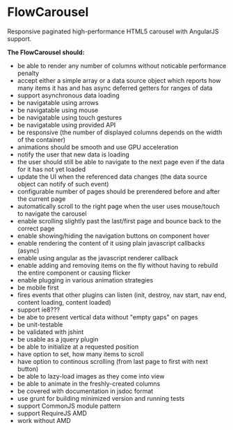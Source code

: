 FlowCarousel
============

Responsive paginated high-performance HTML5 carousel with AngularJS support.

**The FlowCarousel should:**
- be able to render any number of columns without noticable performance penalty
- accept either a simple array or a data source object which reports how many items it has and has async deferred getters for ranges of data
- support asynchronous data loading
- be navigatable using arrows
- be navigatable using mouse
- be navigatable using touch gestures
- be navigatable using provided API
- be responsive (the number of displayed columns depends on the width of the container)
- animations should be smooth and use GPU acceleration
- notify the user that new data is loading
- the user should still be able to navigate to the next page even if the data for it has not yet loaded
- update the UI when the referenced data changes (the data source object can notify of such event)
- configurable number of pages should be prerendered before and after the current page
- automatically scroll to the right page when the user uses mouse/touch to navigate the carousel
- enable scrolling slightly past the last/first page and bounce back to the correct page
- enable showing/hiding the navigation buttons on component hover
- enable rendering the content of it using plain javascript callbacks (async)
- enable using angular as the javascript renderer callback
- enable adding and removing items on the fly without having to rebuild the entire component or causing flicker
- enable plugging in various animation strategies
- be mobile first
- fires events that other plugins can listen (init, destroy, nav start, nav end, content loading, content loaded)
- support ie8???
- be abe to present vertical data without "empty gaps" on pages
- be unit-testable
- be validated with jshint
- be usable as a jquery plugin
- be able to initialize at a requested position
- have option to set, how many items to scroll
- have option to continous scrolling (from last page to first with next button)
- be able to lazy-load images as they come into view
- be able to animate in the freshly-created columns
- be covered with documentation in jsdoc format
- use grunt for building minimized version and running tests
- support CommonJS module pattern
- support RequireJS AMD
- work without AMD